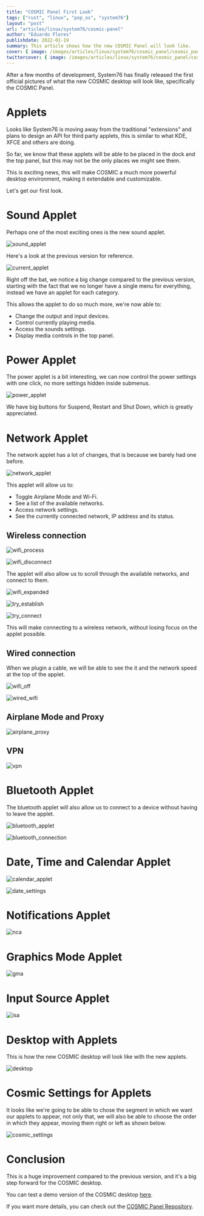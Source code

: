 ```yaml
---
title: "COSMIC Panel First Look"
tags: ["rust", "linux", "pop_os", "system76"]
layout: "post"
url: "articles/linux/system76/cosmic-panel"
author: "Eduardo Flores"
publishdate: 2022-01-19
summary: This article shows how the new COSMIC Panel will look like.
cover: { image: /images/articles/linux/system76/cosmic_panel/cosmic_panel.png, relative: false }
twittercover: { image: /images/articles/linux/system76/cosmic_panel/cosmic_panel.png, relative: false }
---
```


After a few months of development, System76 has finally released the first official pictures of what the new COSMIC desktop will look like, specifically the COSMIC Panel.

# Applets

Looks like System76 is moving away from the traditional "extensions" and plans to design an API for third party applets, this is similar to what KDE, XFCE and others are doing.

So far, we know that these applets will be able to be placed in the dock and the top panel, but this may not be the only places we might see them.

This is exciting news, this will make COSMIC a much more powerful desktop environment, making it extendable and customizable.

Let's get our first look.

# Sound Applet

Perhaps one of the most exciting ones is the new sound applet. 

![sound_applet](/images/articles/linux/system76/cosmic_panel/sound_applet.png "Sound Applet")

Here's a look at the previous version for reference.

![current_applet](/images/articles/linux/system76/cosmic_panel/current_applet.png "Current Applet")

Right off the bat, we notice a big change compared to the previous version, starting with the fact that we no longer have a single menu for everything, instead we have an applet for each category.

This allows the applet to do so much more, we're now able to:

- Change the output and input devices.
- Control currently playing media.
- Access the sounds settings.
- Display media controls in the top panel.

# Power Applet

The power applet is a bit interesting, we can now control the power settings with one click, no more settings hidden inside submenus.

![power_applet](/images/articles/linux/system76/cosmic_panel/power_applet.png "Power Applet")

We have big buttons for Suspend, Restart and Shut Down, which is greatly appreciated.

# Network Applet

The network applet has a lot of changes, that is because we barely had one before.

![network_applet](/images/articles/linux/system76/cosmic_panel/network_applet.png "Network Applet")

This applet will allow us to:

- Toggle Airplane Mode and Wi-Fi.
- See a list of the available networks.
- Access network settings.
- See the currently connected network, IP address and its status.

## Wireless connection

![wifi_process](/images/articles/linux/system76/cosmic_panel/wifi_process.png "WiFi Process")

![wifi_disconnect](/images/articles/linux/system76/cosmic_panel/wifi_disconnect.png "WiFi Disconnect")

The applet will also allow us to scroll through the available networks, and connect to them.

![wifi_expanded](/images/articles/linux/system76/cosmic_panel/wifi_expanded.png "WiFi Expanded")

![try_establish](/images/articles/linux/system76/cosmic_panel/try_establish.png "Try Establish")

![try_connect](/images/articles/linux/system76/cosmic_panel/try_connect.png "Try Connect")

This will make connecting to a wireless network, without losing focus on the applet possible.

## Wired connection 

When we plugin a cable, we will be able to see the it and the network speed at the top of the applet. 

![wifi_off](/images/articles/linux/system76/cosmic_panel/wifi_off.png "WiFi Off")

![wired_wifi](/images/articles/linux/system76/cosmic_panel/wired_wifi.png "Wired WiFi")

## Airplane Mode and Proxy

![airplane_proxy](/images/articles/linux/system76/cosmic_panel/airplane_proxy.png "Airplane Proxy")

## VPN

![vpn](/images/articles/linux/system76/cosmic_panel/vpn.png "VPN")

# Bluetooth Applet

The bluetooth applet will also allow us to connect to a device without having to leave the applet.

![bluetooth_applet](/images/articles/linux/system76/cosmic_panel/bluetooth_applet.png "Bluetooth Applet")

![bluetooth_connection](/images/articles/linux/system76/cosmic_panel/bluetooth_connection.png "Bluetooth Connection")

# Date, Time and Calendar Applet

![calendar_applet](/images/articles/linux/system76/cosmic_panel/dtc.png "Calendar Applet")

![date_settings](https://user-images.githubusercontent.com/57502897/150221125-83c41f40-6eca-42ff-8742-5a28ef898040.png "Date Settings")

# Notifications Applet

![nca](/images/articles/linux/system76/cosmic_panel/nca.png "Notification Center")

# Graphics Mode Applet

![gma](/images/articles/linux/system76/cosmic_panel/gma.png "Graphics Applet")

# Input Source Applet

![isa](/images/articles/linux/system76/cosmic_panel/isa.png "Input Source Applet")

# Desktop with Applets

This is how the new COSMIC desktop will look like with the new applets.

![desktop](/images/articles/linux/system76/cosmic_panel/desktop.png "Desktop")

# Cosmic Settings for Applets

It looks like we're going to be able to chose the segment in which we want our applets to appear, not only that, we will also be able to choose the order in which they appear, moving them right or left as shown below.

![cosmic_settings](https://user-images.githubusercontent.com/57502897/150034807-a9972733-0384-4c62-a44d-b40aeb6740d8.png "Cosmic Settings")

# Conclusion

This is a huge improvement compared to the previous version, and it's a big step forward for the COSMIC desktop.

You can test a demo version of the COSMIC desktop [here](https://www.figma.com/proto/ZeGTqzAM7dVZgjEW3uhxcd/Top-panel-(Copy)?node-id=1096%3A100109&scaling=min-zoom&page-id=559%3A11099&starting-point-node-id=1096%3A100109&show-proto-sidebar=1).

If you want more details, you can check out the [COSMIC Panel Repository](https://github.com/pop-os/cosmic-panel).